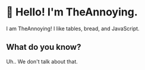 # 👋 Hello! I'm TheAnnoying.

I am TheAnnoying! I like tables, bread, and JavaScript.

## What do you know?

Uh.. We don't talk about that.


